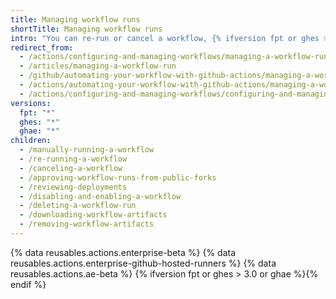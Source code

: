 ```yaml
---
title: Managing workflow runs
shortTitle: Managing workflow runs
intro: "You can re-run or cancel a workflow, {% ifversion fpt or ghes > 3.0 or ghae %}review deployments, {% endif %}view billable job execution minutes, and download artifacts."
redirect_from:
  - /actions/configuring-and-managing-workflows/managing-a-workflow-run
  - /articles/managing-a-workflow-run
  - /github/automating-your-workflow-with-github-actions/managing-a-workflow-run
  - /actions/automating-your-workflow-with-github-actions/managing-a-workflow-run
  - /actions/configuring-and-managing-workflows/configuring-and-managing-workflow-files-and-runs
versions:
  fpt: "*"
  ghes: "*"
  ghae: "*"
children:
  - /manually-running-a-workflow
  - /re-running-a-workflow
  - /canceling-a-workflow
  - /approving-workflow-runs-from-public-forks
  - /reviewing-deployments
  - /disabling-and-enabling-a-workflow
  - /deleting-a-workflow-run
  - /downloading-workflow-artifacts
  - /removing-workflow-artifacts
---
```


{% data reusables.actions.enterprise-beta %}
{% data reusables.actions.enterprise-github-hosted-runners %}
{% data reusables.actions.ae-beta %}
{% ifversion fpt or ghes > 3.0 or ghae %}{% endif %}
